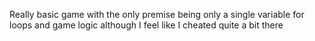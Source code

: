 Really basic game with the only premise being only a single variable for loops and game logic although I feel like I cheated quite a bit there